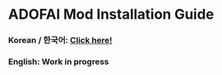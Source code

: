 # ADOFAI Mod Installation Guide
### Korean / 한국어: [Click here!](https://github.com/CrackThrough/ADOFAI-Mod-Installation-Guide/wiki/kor-main)
### English: Work in progress